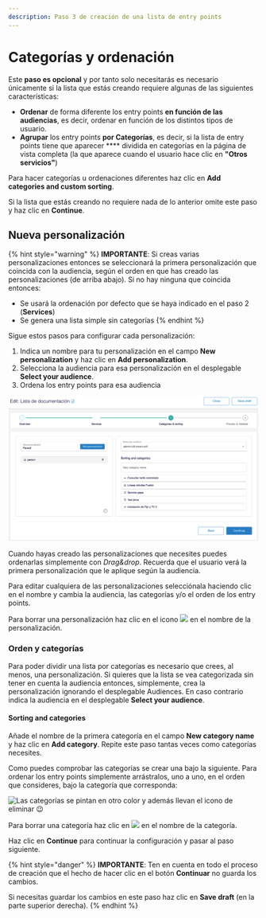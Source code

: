 ```yaml
---
description: Paso 3 de creación de una lista de entry points
---
```


# Categorías y ordenación

Este **paso es opcional** y por tanto solo necesitarás es necesario únicamente si la lista que estás creando requiere algunas de las siguientes características:

* **Ordenar** de forma diferente los entry points **en función de las audiencias**, es decir, ordenar en función de los distintos tipos de usuario.
* **Agrupar** los entry points **por Categorías**, es decir, si la lista de entry points tiene que aparecer **** dividida en categorías en la página de vista completa (la que aparece cuando el usuario hace clic en **"Otros servicios"**)&#x20;

Para hacer categorías u ordenaciones diferentes haz clic en **Add categories and custom sorting**.

Si la lista que estás creando no requiere nada de lo anterior omite este paso y haz clic en **Continue**.

## Nueva personalización

{% hint style="warning" %}
**IMPORTANTE**: Si creas varias personalizaciones entonces se seleccionará la primera personalización que coincida con la audiencia, según el orden en que has creado las personalizaciones (de arriba abajo). Si no hay ninguna que coincida entonces:

* Se usará la ordenación por defecto que se haya indicado en el paso 2 (**Services**)
* Se genera una lista simple sin categorías
{% endhint %}

Sigue estos pasos para configurar cada personalización:

1. Indica un nombre para tu personalización en el campo **New personalization** y haz clic en **Add personalization**.
2. Selecciona la audiencia para esa personalización en el desplegable **Select your audience**.
3. Ordena los entry points para esa audiencia

![](../.gitbook/assets/personalization.png)

Cuando hayas creado las personalizaciones que necesites puedes ordenarlas simplemente con _Drag\&drop_. Recuerda que el usuario verá la primera personalización que le aplique según la audiencia.

Para editar cualquiera de las personalizaciones selecciónala haciendo clic en el nombre y cambia la audiencia, las categorías y/o el orden de los entry points.

Para borrar una personalización haz clic en el icono ![](../.gitbook/assets/icono\_borrar.png) en el nombre de la personalización.

### Orden y categorías

Para poder dividir una lista por categorías es necesario que crees, al menos, una personalización. Si quieres que la lista se vea categorizada sin tener en cuenta la audiencia entonces, simplemente, crea la personalización ignorando el desplegable Audiences. En caso contrario indica la audiencia en el desplegable **Select your audience**.

#### Sorting and categories

Añade el nombre de la primera categoría en el campo **New category name** y haz clic en **Add category**. Repite este paso tantas veces como categorías necesites.

Como puedes comprobar las categorías se crear una bajo la siguiente. Para ordenar los entry points simplemente arrástralos, uno a uno, en el orden que consideres, bajo la categoría que corresponda:

![Las categorías se pintan en otro color y además llevan el icono de eliminar 😉](../.gitbook/assets/categorias\_orden.gif)

Para borrar una categoría haz clic en ![](../.gitbook/assets/icono\_borrar.png) en el nombre de la categoría.

Haz clic en **Continue** para continuar la configuración y pasar al paso siguiente.

{% hint style="danger" %}
**IMPORTANTE**: Ten en cuenta en todo el proceso de creación que el hecho de hacer clic en el botón **Continuar** no guarda los cambios.&#x20;

Si necesitas guardar los cambios en este paso haz clic en **Save draft** (en la parte superior derecha).
{% endhint %}
